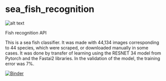 # sea_fish_recognition

![alt text](hhttps://github.com/tiagogiraldo/sea_fish_recognition/grouper.JPG)


Fish recognition API

This is a sea fish classifier.  It was made with 44,134 images corresponding to 44 species, which were scraped, or downloaded manually in some cases. It was done by transfer of learning using the RESNET 34 model from Pytorch and the Fastai2 libraries. In the validation of the model, the training error was 7%.


[![Binder](https://mybinder.org/badge_logo.svg)](https://mybinder.org/v2/gh/tiagogiraldo/sea_fish_recognition/master?urlpath=proxy/8501/)
